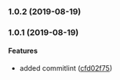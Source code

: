 <a name="1.0.2"></a>
### 1.0.2 (2019-08-19)


<a name="1.0.1"></a>
### 1.0.1 (2019-08-19)


#### Features

* added commitlint ([cfd02f75](https://github.com/Minasokoni/node-starter/commit/cfd02f75))

